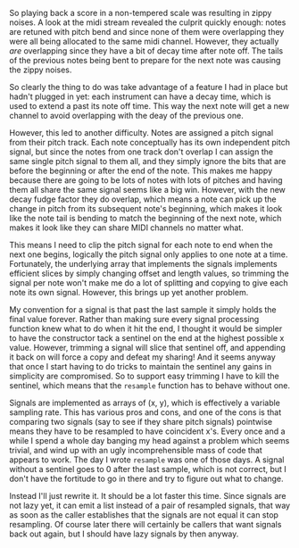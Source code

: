 So playing back a score in a non-tempered scale was resulting in zippy noises.
A look at the midi stream revealed the culprit quickly enough: notes are
retuned with pitch bend and since none of them were overlapping they were all
being allocated to the same midi channel.  However, they actually *are*
overlapping since they have a bit of decay time after note off.  The tails of
the previous notes being bent to prepare for the next note was causing the
zippy noises.

So clearly the thing to do was take advantage of a feature I had in place but
hadn't plugged in yet: each instrument can have a decay time, which is used to
extend a past its note off time.  This way the next note will get a new channel
to avoid overlapping with the deay of the previous one.

However, this led to another difficulty.  Notes are assigned a pitch signal
from their pitch track.  Each note conceptually has its own independent pitch
signal, but since the notes from one track don't overlap I can assign the same
single pitch signal to them all, and they simply ignore the bits that are
before the beginning or after the end of the note.  This makes me happy because
there are going to be lots of notes with lots of pitches and having them all
share the same signal seems like a big win.  However, with the new decay fudge
factor they do overlap, which means a note can pick up the change in pitch from
its subsequent note's beginning, which makes it look like the note tail is
bending to match the beginning of the next note, which makes it look like they
can share MIDI channels no matter what.

This means I need to clip the pitch signal for each note to end when the next
one begins, logically the pitch signal only applies to one note at a time.
Fortunately, the underlying array that implements the signals implements
efficient slices by simply changing offset and length values, so trimming the
signal per note won't make me do a lot of splitting and copying to give each
note its own signal.  However, this brings up yet another problem.

My convention for a signal is that past the last sample it simply holds the
final value forever.  Rather than making sure every signal processing function
knew what to do when it hit the end, I thought it would be simpler to have the
constructor tack a sentinel on the end at the highest possible x value.
However, trimming a signal will slice that sentinel off, and appending it back
on will force a copy and defeat my sharing!  And it seems anyway that once I
start having to do tricks to maintain the sentinel any gains in simplicity are
compromised.  So to support easy trimming I have to kill the sentinel, which
means that the `resample` function has to behave without one.

Signals are implemented as arrays of (x, y), which is effectively a variable
sampling rate.  This has various pros and cons, and one of the cons is that
comparing two signals (say to see if they share pitch signals) pointwise means
they have to be resampled to have coincident x's.  Every once and a while I
spend a whole day banging my head against a problem which seems trivial, and
wind up with an ugly incomprehensible mass of code that appears to work.  The
day I wrote `resample` was one of those days.  A signal without a sentinel goes
to 0 after the last sample, which is not correct, but I don't have the
fortitude to go in there and try to figure out what to change.

Instead I'll just rewrite it.  It should be a lot faster this time.  Since
signals are not lazy yet, it can emit a list instead of a pair of resampled
signals, that way as soon as the caller establishes that the signals are not
equal it can stop resampling.  Of course later there will certainly be callers
that want signals back out again, but I should have lazy signals by then
anyway.
